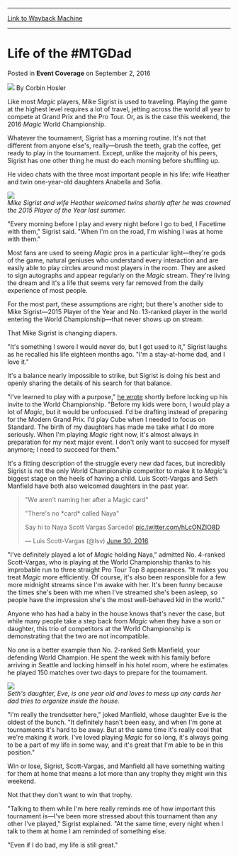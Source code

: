 
---
[Link to Wayback Machine](https://web.archive.org/web/20160905170151/http://magic.wizards.com/en/events/coverage/2016wc/life-of-the-mtg-dad-2016-09-02)

[_metadata_:author]:- "Corbin Hosler"
[_metadata_:description]:- "Like most Magic players, Mike Sigrist is used to traveling. Playing the game at the highest level requires a lot of travel, jetting across the world all year to compete at Grand Prix and the Pro Tour. Or, as is the case this weekend, the 2016 Magic World Championship.&#13; &#13; Whatever the tournament, Sigrist has a morning routine. It's not that different from anyone else's, really—brush the teeth, grab the coffee, get ready to play in the tournament. Except, unlike the majority of his peers, Sigrist has one other thing he must do each morning before shuffling up."
[_metadata_:generator]:- "Drupal 7 (http://drupal.org)"
[_metadata_:node]:- "1061396"
[_metadata_:publish_date]:- "2016-09-02"
[_metadata_:source]:- "div-main-content"
[_metadata_:title]:- "Life of the #MTGDad"
[_metadata_:wayback_capture_timestamp]:- "2016-09-05 17:01:51"
[_metadata_:wayback_raw_url]:- "https://web.archive.org/web/20160905170151id_/http://magic.wizards.com/en/events/coverage/2016wc/life-of-the-mtg-dad-2016-09-02"
[_metadata_:wayback_url]:- "http://magic.wizards.com/en/events/coverage/2016wc/life-of-the-mtg-dad-2016-09-02"
---


Life of the #MTGDad
===================



 Posted in **Event Coverage**
 on September 2, 2016 






![](https://media.magic.wizards.com/styles/auth_small/public/images/person/hosler.jpg)
By Corbin Hosler











Like most *Magic* players, Mike Sigrist is used to traveling. Playing the game at the highest level requires a lot of travel, jetting across the world all year to compete at Grand Prix and the Pro Tour. Or, as is the case this weekend, the 2016 *Magic* World Championship.


Whatever the tournament, Sigrist has a morning routine. It's not that different from anyone else's, really—brush the teeth, grab the coffee, get ready to play in the tournament. Except, unlike the majority of his peers, Sigrist has one other thing he must do each morning before shuffling up.


He video chats with the three most important people in his life: wife Heather and twin one-year-old daughters Anabella and Sofia.


![](https://media.wizards.com/2016/events/2016wc/Sigrists.jpg)  
*Mike Sigrist and wife Heather welcomed twins shortly after he was crowned the 2015 Player of the Year last summer.*


"Every morning before I play and every night before I go to bed, I Facetime with them," Sigrist said. "When I'm on the road, I'm wishing I was at home with them."


Most fans are used to seeing *Magic* pros in a particular light—they're gods of the game, natural geniuses who understand every interaction and are easily able to play circles around most players in the room. They are asked to sign autographs and appear regularly on the *Magic* stream. They're living the dream and it's a life that seems very far removed from the daily experience of most people.


For the most part, these assumptions are right; but there's another side to Mike Sigrist—2015 Player of the Year and No. 13-ranked player in the world entering the World Championship—that never shows up on stream.


That Mike Sigrist is changing diapers.


"It's something I swore I would never do, but I got used to it," Sigrist laughs as he recalled his life eighteen months ago. "I'm a stay-at-home dad, and I love it."


It's a balance nearly impossible to strike, but Sigrist is doing his best and openly sharing the details of his search for that balance.


"I've learned to play with a purpose," [he wrote](http://www.starcitygames.com/article/33135_Balancing-Act-The-Life-Of-A-Father-That-Plays-Pro-Magic.html) shortly before locking up his invite to the World Championship. "Before my kids were born, I would play a lot of *Magic*, but it would be unfocused. I'd be drafting instead of preparing for the Modern Grand Prix. I'd play Cube when I needed to focus on Standard. The birth of my daughters has made me take what I do more seriously. When I'm playing *Magic* right now, it's almost always in preparation for my next major event. I don't only want to succeed for myself anymore; I need to succeed for them."


It's a fitting description of the struggle every new dad faces, but incredibly Sigrist is not the only World Championship competitor to make it to *Magic's* biggest stage on the heels of having a child. Luis Scott-Vargas and Seth Manfield have both also welcomed daughters in the past year.



> 
> "We aren't naming her after a Magic card"  
> 
> "There's no \*card\* called Naya"  
>   
> 
> Say hi to Naya Scott Vargas Sarcedo! [pic.twitter.com/hLcONZIO8D](https://t.co/hLcONZIO8D)
> 
> 
> — Luis Scott-Vargas (@lsv) [June 30, 2016](https://twitter.com/lsv/status/748318410430287872)


"I've definitely played a lot of *Magic* holding Naya," admitted No. 4-ranked Scott-Vargas, who is playing at the World Championship thanks to his improbable run to three straight Pro Tour Top 8 appearances. "It makes you treat *Magic* more efficiently. Of course, it's also been responsible for a few more midnight streams since I'm awake with her. It's been funny because the times she's been with me when I've streamed she's been asleep, so people have the impression she's the most well-behaved kid in the world."


Anyone who has had a baby in the house knows that's never the case, but while many people take a step back from *Magic* when they have a son or daughter, this trio of competitors at the World Championship is demonstrating that the two are not incompatible.


No one is a better example than No. 2-ranked Seth Manfield, your defending World Champion. He spent the week with his family before arriving in Seattle and locking himself in his hotel room, where he estimates he played 150 matches over two days to prepare for the tournament.


![](https://media.wizards.com/2016/events/2016wc/Seth-and-Eve.jpg)  
*Seth's daughter, Eve, is one year old and loves to mess up any cards her dad tries to organize inside the house.*


"I'm really the trendsetter here," joked Manfield, whose daughter Eve is the oldest of the bunch. "It definitely hasn't been easy, and when I'm gone at tournaments it's hard to be away. But at the same time it's really cool that we're making it work. I've loved playing *Magic* for so long, it's always going to be a part of my life in some way, and it's great that I'm able to be in this position."


Win or lose, Sigrist, Scott-Vargas, and Manfield all have something waiting for them at home that means a lot more than any trophy they might win this weekend.


Not that they don't want to win that trophy.


"Talking to them while I'm here really reminds me of how important this tournament is—I've been more stressed about this tournament than any other I've played," Sigrist explained. "At the same time, every night when I talk to them at home I am reminded of something else.


"Even if I do bad, my life is still great."







